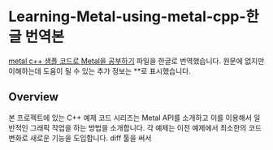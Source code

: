 # Learning-Metal-using-metal-cpp-한글 번역본
<a href="https://developer.apple.com/kr/metal/" title="Apple Developer Homepage">metal c++ 샘플 코드로 Metal을 공부하기</a> 파일을 한글로 번역했습니다.
원문에 없지만 이해하는데 도움이 될 수 있는 추가 정보는 **로 표시했습니다.

## Overview
본 프로젝트에 있는 C++ 예제 코드 시리즈는 Metal API를 소개하고 이를 이용해서 일반적인 그래픽 작업을 하는 방법을 소개합니다.
각 예제는 이전 예제에서 최소한의 코드 변화로 새로운 기능을 도입합니다. diff 툴을 써서 
